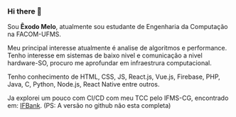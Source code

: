 ### Hi there 👋

Sou **Êxodo Melo**, atualmente sou estudante de Engenharia da Computação na FACOM-UFMS.

Meu principal interesse atualmente é analise de algoritmos e performance.
Tenho interesse em sistemas de baixo nivel e comunicação a nivel hardware-SO, procuro me aprofundar em infraestrura computacional.

Tenho conhecimento de HTML, CSS, JS, React.js, Vue.js, Firebase, PHP, Java, C, Python, Node.js, React Native entre outros.

Ja explorei um pouco com CI/CD com meu TCC pelo IFMS-CG, encontrado em: [IFBank](https://github.com/IFBank). (PS: A versão no github não esta completa)

<!--
**exdjamm/exdjamm** is a ✨ _special_ ✨ repository because its `README.md` (this file) appears on your GitHub profile.

Here are some ideas to get you started:

- 🔭 I’m currently working on ...
- 🌱 I’m currently learning ...
- 👯 I’m looking to collaborate on ...
- 🤔 I’m looking for help with ...
- 💬 Ask me about ...
- 📫 How to reach me: ...
- 😄 Pronouns: ...
- ⚡ Fun fact: ...
-->
